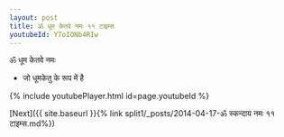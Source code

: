 ```yaml
---
layout: post
title: ॐ धूम केतवे नमः ११ टाइम्स
youtubeId: YToIONb4RIw
---
```

 
 
 ॐ धूम केतवे नमः  
 
 -  जो धूमकेतु के रूप में है 
 
  
 
  
 
 
 
 
 
 


{% include youtubePlayer.html id=page.youtubeId %}
 
[Next]({{ site.baseurl }}{% link  split1/_posts/2014-04-17-ॐ स्कन्दाय नमः ११ टाइम्स.md%})
 
